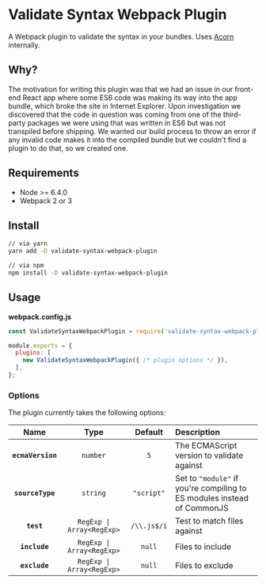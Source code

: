 # Validate Syntax Webpack Plugin

A Webpack plugin to validate the syntax in your bundles. Uses
[Acorn](https://github.com/acornjs/acorn) internally.

## Why?

The motivation for writing this plugin was that we had an issue in our front-end
React app where some ES6 code was making its way into the app bundle, which
broke the site in Internet Explorer. Upon investigation we discovered that the
code in question was coming from one of the third-party packages we were using
that was written in ES6 but was not transpiled before shipping. We wanted our
build process to throw an error if any invalid code makes it into the compiled
bundle but we couldn't find a plugin to do that, so we created one.

## Requirements

- Node >= 6.4.0
- Webpack 2 or 3

## Install

```sh
// via yarn
yarn add -D validate-syntax-webpack-plugin

// via npm
npm install -D validate-syntax-webpack-plugin
```

## Usage

**webpack.config.js**

```js
const ValidateSyntaxWebpackPlugin = require('validate-syntax-webpack-plugin');

module.exports = {
  plugins: [
    new ValidateSyntaxWebpackPlugin({ /* plugin options */ }),
  ],
};
```

### Options

The plugin currently takes the following options:

|Name|Type|Default|Description|
|:--:|:--:|:-----:|:----------|
|**`ecmaVersion`**|`number`|`5`|The ECMAScript version to validate against|
|**`sourceType`**|`string`|`"script"`|Set to `"module"` if you're compiling to ES modules instead of CommonJS|
|**`test`**|`RegExp \| Array<RegExp>`|`/\\.js$/i`|Test to match files against|
|**`include`**|`RegExp \| Array<RegExp>`|`null`|Files to include|
|**`exclude`**|`RegExp \| Array<RegExp>`|`null`|Files to exclude|
